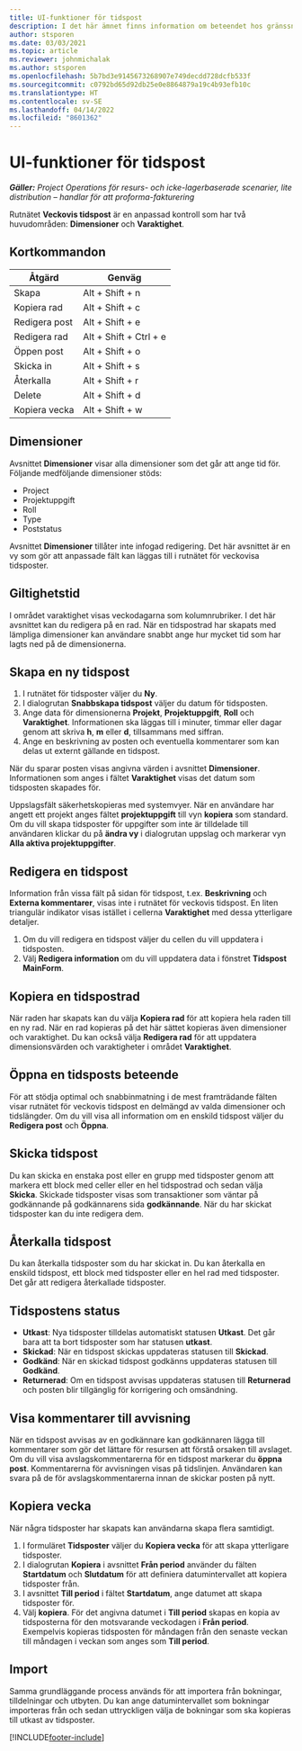 ```yaml
---
title: UI-funktioner för tidspost
description: I det här ämnet finns information om beteendet hos gränssnittet för tidspost.
author: stsporen
ms.date: 03/03/2021
ms.topic: article
ms.reviewer: johnmichalak
ms.author: stsporen
ms.openlocfilehash: 5b7bd3e9145673268907e749decdd728dcfb533f
ms.sourcegitcommit: c0792bd65d92db25e0e8864879a19c4b93efb10c
ms.translationtype: HT
ms.contentlocale: sv-SE
ms.lasthandoff: 04/14/2022
ms.locfileid: "8601362"
---
```

# <a name="time-entry-ui-behavior"></a>UI-funktioner för tidspost

_**Gäller:** Project Operations för resurs- och icke-lagerbaserade scenarier, lite distribution – handlar för att proforma-fakturering_


Rutnätet **Veckovis tidspost** är en anpassad kontroll som har två huvudområden: **Dimensioner** och **Varaktighet**.

## <a name="keyboard-shortcuts"></a>Kortkommandon
| Åtgärd        | Genväg                  |
|------------   |------------------------   |
| Skapa           | Alt + Shift + n           |
| Kopiera rad      | Alt + Shift + c           |
| Redigera post    | Alt + Shift + e           |
| Redigera rad      | Alt + Shift + Ctrl + e    |
| Öppen post    | Alt + Shift + o           |
| Skicka in        | Alt + Shift + s           |
| Återkalla        | Alt + Shift + r           |
| Delete        | Alt + Shift + d           |
| Kopiera vecka     | Alt + Shift + w           |

## <a name="dimensions"></a>Dimensioner
Avsnittet **Dimensioner** visar alla dimensioner som det går att ange tid för. Följande medföljande dimensioner stöds:

  - Project
  - Projektuppgift
  - Roll
  - Type
  - Poststatus

Avsnittet **Dimensioner** tillåter inte infogad redigering. Det här avsnittet är en vy som gör att anpassade fält kan läggas till i rutnätet för veckovisa tidsposter.

## <a name="duration"></a>Giltighetstid
I området varaktighet visas veckodagarna som kolumnrubriker. I det här avsnittet kan du redigera på en rad. När en tidspostrad har skapats med lämpliga dimensioner kan användare snabbt ange hur mycket tid som har lagts ned på de dimensionerna.

## <a name="create-a-new-time-entry"></a>Skapa en ny tidspost

1. I rutnätet för tidsposter väljer du **Ny**. 
2. I dialogrutan **Snabbskapa tidspost** väljer du datum för tidsposten.
3. Ange data för dimensionerna **Projekt**, **Projektuppgift**, **Roll** och **Varaktighet**. Informationen ska läggas till i minuter, timmar eller dagar genom att skriva **h**, **m** eller **d**, tillsammans med siffran. 
4. Ange en beskrivning av posten och eventuella kommentarer som kan delas ut externt gällande en tidspost. 

När du sparar posten visas angivna värden i avsnittet **Dimensioner**. Informationen som anges i fältet **Varaktighet** visas det datum som tidsposten skapades för.

Uppslagsfält säkerhetskopieras med systemvyer. När en användare har angett ett projekt anges fältet **projektuppgift** till vyn **kopiera** som standard. Om du vill skapa tidsposter för uppgifter som inte är tilldelade till användaren klickar du på **ändra vy** i dialogrutan uppslag och markerar vyn **Alla aktiva projektuppgifter**.

## <a name="edit-a-time-entry"></a>Redigera en tidspost 
Information från vissa fält på sidan för tidspost, t.ex. **Beskrivning** och **Externa kommentarer**, visas inte i rutnätet för veckovis tidspost. En liten triangulär indikator visas istället i cellerna **Varaktighet** med dessa ytterligare detaljer. 

1. Om du vill redigera en tidspost väljer du cellen du vill uppdatera i tidsposten.
2. Välj **Redigera information** om du vill uppdatera data i fönstret **Tidspost MainForm**. 

## <a name="copy-a-time-entry-row"></a>Kopiera en tidspostrad
När raden har skapats kan du välja **Kopiera rad** för att kopiera hela raden till en ny rad. När en rad kopieras på det här sättet kopieras även dimensioner och varaktighet. Du kan också välja **Redigera rad** för att uppdatera dimensionsvärden och varaktigheter i området **Varaktighet**.

## <a name="open-a-time-entry-behavior"></a>Öppna en tidsposts beteende
För att stödja optimal och snabbinmatning i de mest framträdande fälten visar rutnätet för veckovis tidspost en delmängd av valda dimensioner och tidslängder. Om du vill visa all information om en enskild tidspost väljer du **Redigera post** och **Öppna**.

## <a name="submit-a-time-entry"></a>Skicka tidspost
Du kan skicka en enstaka post eller en grupp med tidsposter genom att markera ett block med celler eller en hel tidspostrad och sedan välja **Skicka**. Skickade tidsposter visas som transaktioner som väntar på godkännande på godkännarens sida **godkännande**. När du har skickat tidsposter kan du inte redigera dem.

## <a name="recall-a-time-entry"></a>Återkalla tidspost
Du kan återkalla tidsposter som du har skickat in. Du kan återkalla en enskild tidspost, ett block med tidsposter eller en hel rad med tidsposter. Det går att redigera återkallade tidsposter.

## <a name="time-entry-status"></a>Tidspostens status

- **Utkast**: Nya tidsposter tilldelas automatiskt statusen **Utkast**. Det går bara att ta bort tidsposter som har statusen **utkast**.
- **Skickad**: När en tidspost skickas uppdateras statusen till **Skickad**. 
- **Godkänd**: När en skickad tidspost godkänns uppdateras statusen till **Godkänd**. 
- **Returnerad**: Om en tidspost avvisas uppdateras statusen till **Returnerad** och posten blir tillgänglig för korrigering och omsändning. 

## <a name="view-rejection-comments"></a>Visa kommentarer till avvisning
När en tidspost avvisas av en godkännare kan godkännaren lägga till kommentarer som gör det lättare för resursen att förstå orsaken till avslaget. Om du vill visa avslagskommentarerna för en tidspost markerar du **öppna post**. Kommentarerna för avvisningen visas på tidslinjen. Användaren kan svara på de för avslagskommentarerna innan de skickar posten på nytt.

## <a name="copy-week"></a>Kopiera vecka
När några tidsposter har skapats kan användarna skapa flera samtidigt.

1. I formuläret **Tidsposter** väljer du **Kopiera vecka** för att skapa ytterligare tidsposter. 
2. I dialogrutan **Kopiera** i avsnittet **Från period** använder du fälten **Startdatum** och **Slutdatum** för att definiera datumintervallet att kopiera tidsposter från. 
3. I avsnittet **Till period** i fältet **Startdatum**, ange datumet att skapa tidsposter för. 
4. Välj **kopiera**. För det angivna datumet i **Till period** skapas en kopia av tidsposterna för den motsvarande veckodagen i **Från period**. Exempelvis kopieras tidsposten för måndagen från den senaste veckan till måndagen i veckan som anges som **Till period**.

## <a name="import"></a>Import
Samma grundläggande process används för att importera från bokningar, tilldelningar och utbyten. Du kan ange datumintervallet som bokningar importeras från och sedan uttryckligen välja de bokningar som ska kopieras till utkast av tidsposter. 


[!INCLUDE[footer-include](../includes/footer-banner.md)]
